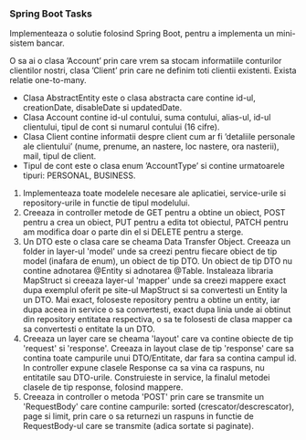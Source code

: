 ### Spring Boot Tasks

Implementeaza o solutie folosind Spring Boot, pentru a implementa un mini-sistem bancar.

O sa ai o clasa ’Account’ prin care vrem sa stocam informatiile conturilor clientilor nostri, clasa ’Client’ prin care ne definim toti clientii existenti. Exista relatie one-to-many.

- Clasa AbstractEntity este o clasa abstracta care contine id-ul, creationDate, disableDate si updatedDate.
- Clasa Account contine id-ul contului, suma contului, alias-ul, id-ul clientului, tipul de cont si numarul contului (16 cifre).
- Clasa Client contine informatii despre client cum ar fi ’detaliile personale ale clientului’ (nume, prenume, an nastere, loc nastere, ora nasterii), mail, tipul de client.
- Tipul de cont este o clasa enum ’AccountType’ si contine urmatoarele tipuri: PERSONAL, BUSINESS.


1. Implementeaza toate modelele necesare ale aplicatiei, service-urile si repository-urile in functie de tipul modelului.
2. Creeaza in controller metode de GET pentru a obtine un obiect, POST pentru a crea un obiect, PUT pentru a edita tot obiectul, PATCH pentru am modifica doar o parte din el si DELETE pentru a sterge.
3. Un DTO este o clasa care se cheama Data Transfer Object. Creeaza un folder in layer-ul 'model' unde sa creezi pentru fiecare obiect de tip model (inafara de enum), un obiect de tip DTO.
Un obiect de tip DTO nu contine adnotarea @Entity si adnotarea @Table. Instaleaza libraria MapStruct si creeaza layer-ul 'mapper' unde sa creezi mappere exact dupa exemplul oferit pe site-ul MapStruct si sa convertesti un Entity la un DTO.
Mai exact, foloseste repository pentru a obtine un entity, iar dupa aceea in service o sa convertesti, exact dupa linia unde ai obtinut din repository entitatea respectiva, o sa te folosesti de clasa mapper ca sa convertesti o entitate la un DTO.
4. Creeaza un layer care se cheama 'layout' care va contine obiecte de tip 'request' si 'response'. Creeaza in layout clase de tip 'response' care sa contina toate campurile unui DTO/Entitate, dar fara sa contina campul id. In controller expune clasele Response ca sa vina ca raspuns, nu entitatile sau DTO-urile. Construieste in service, la finalul metodei clasele de tip response, folosind mappere.
5. Creeaza in controller o metoda 'POST' prin care se transmite un 'RequestBody' care contine campurile: sorted (crescator/descrescator), page si limit, prin care o sa returnezi un raspuns in functie de RequestBody-ul care se transmite (adica sortate si paginate).
